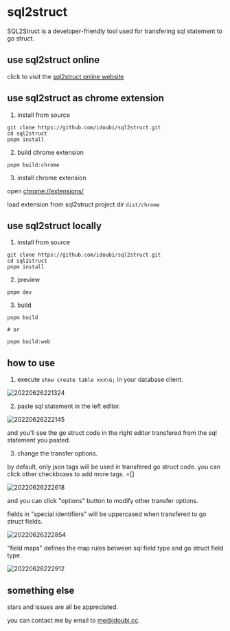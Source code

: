 # sql2struct

SQL2Struct is a developer-friendly tool used for transfering sql statement to go struct.

## use sql2struct online

click to visit the [sql2struct online website](https://dou.tools/sql2struct/)

## use sql2struct as chrome extension

1. install from source

```shell
git clone https://github.com/idoubi/sql2struct.git
cd sql2struct
pnpm install
```

2. build chrome extension

```shell
pnpm build:chrome
```

3. install chrome extension

open [chrome://extensions/](chrome://extensions/)

load extension from sql2struct project dir `dist/chrome`

## use sql2struct locally

1. install from source

```shell
git clone https://github.com/idoubi/sql2struct.git
cd sql2struct
pnpm install
```

2. preview

```shell
pnpm dev
```

3. build

```shell
pnpm build

# or

pnpm build:web
```

## how to use

1. execute `show create table xxx\G;` in your database client.

![20220626221324](https://blogcdn.idoustudio.com/blog/20220626221324.png)

2. paste sql statement in the left editor.

![20220626222145](https://blogcdn.idoustudio.com/blog/20220626222145.png)

and you'll see the go struct code in the right editor transfered from the sql statement you pasted.

3. change the transfer options.

by default, only json tags will be used in transfered go struct code. you can click other checkboxes to add more tags. =[]

![20220626222618](https://blogcdn.idoustudio.com/blog/20220626222618.png)

and you can click "options" button to modify other transfer options.

fields in "special identifiers" will be uppercased when transfered to go struct fields.

![20220626222854](https://blogcdn.idoustudio.com/blog/20220626222854.png)

"field maps" defines the map rules between sql field type and go struct field type.

![20220626222912](https://blogcdn.idoustudio.com/blog/20220626222912.png)

## something else

stars and issues are all be appreciated.

you can contact me by email to <me@idoubi.cc>.
